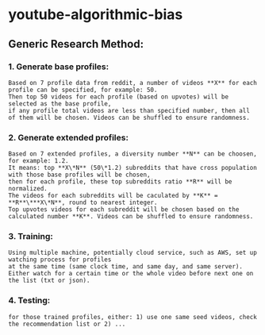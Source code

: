 # youtube-algorithmic-bias

## Generic Research Method:

### 1. Generate base profiles: 
	Based on 7 profile data from reddit, a number of videos **X** for each profile can be specified, for example: 50. 
	Then top 50 videos for each profile (based on upvotes) will be selected as the base profile, 
	if any profile total videos are less than specified number, then all of them will be chosen. Videos can be shuffled to ensure randomness.

### 2. Generate extended profiles: 
	Based on 7 extended profiles, a diversity number **N** can be choosen, for example: 1.2. 
	It means: top **X\*N** (50\*1.2) subreddits that have cross population with those base profiles will be chosen, 
	then for each profile, these top subreddits ratio **R** will be normalized. 
	The videos for each subreddits will be caculated by **K** = **R**\***X\*N**, round to nearest integer. 
	Top upvotes videos for each subreddit will be chosen based on the calculated number **K**. Videos can be shuffled to ensure randomness.

### 3. Training:
	Using multiple machine, potentially cloud service, such as AWS, set up watching process for profiles 
	at the same time (same clock time, and same day, and same server). 
	Either watch for a certain time or the whole video before next one on the list (txt or json). 

### 4. Testing:
	for those trained profiles, either: 1) use one same seed videos, check the recommendation list or 2) ...
